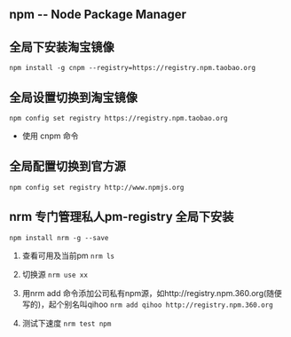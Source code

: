 ## npm -- Node Package Manager

## 全局下安装淘宝镜像
`npm install -g cnpm --registry=https://registry.npm.taobao.org`

## 全局设置切换到淘宝镜像
`npm config set registry https://registry.npm.taobao.org`
* 使用 cnpm 命令

## 全局配置切换到官方源
`npm config set registry http://www.npmjs.org`

## nrm 专门管理私人pm-registry 全局下安装
`npm install nrm -g --save`
1. 查看可用及当前pm 
`nrm ls`

2. 切换源
``nrm use xx``

3. 用nrm add 命令添加公司私有npm源，如http://registry.npm.360.org(随便写的)，起个别名叫qihoo
`nrm add qihoo http://registry.npm.360.org`

4. 测试下速度
`nrm test npm`
